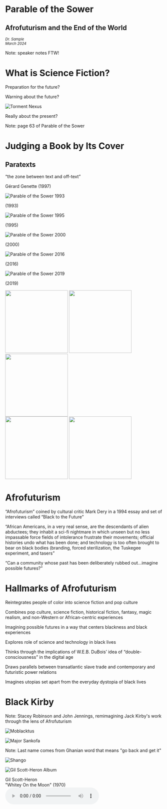 # Parable of the Sower
<!-- .element: class="r-fit-text" -->
## Afrofuturism and the End of the World
<!-- .element: class="r-fit-text" -->

<small>*Dr. Sample*  
*March 2024*</small>

Note: speaker notes FTW!



# What is Science Fiction?
<!-- .element: class="r-fit-text" -->


Preparation for the future?
<!-- .element: class="r-fit-text" -->


Warning about the future?
<!-- .element: class="r-fit-text" -->


![Torment Nexus](assets/torment_nexus.jpg)
<!-- .element: class="r-stretch" -->


Really about the present?
<!-- .element: class="r-fit-text" -->
Note: page 63 of Parable of the Sower



# Judging a Book by Its Cover
<!-- .element: class="r-fit-text" -->


## Paratexts  

<q>the zone between text and off-text</q>
<!-- .element: class="fragment" -->
Gérard Genette (1997)
<!-- .element: class="fragment" -->



![Parable of the Sower 1993](assets/parable_sower_1993.png)
<!-- .element: class="r-stretch" -->
(1993)


![Parable of the Sower 1995](assets/parable_sower_1995.png)
<!-- .element: class="r-stretch" -->
(1995)


![Parable of the Sower 2000](assets/parable_sower_2000.png)
<!-- .element: class="r-stretch" -->
(2000)


![Parable of the Sower 2016](assets/parable_sower_2016.png)
<!-- .element: class="r-stretch" -->
(2016)


![Parable of the Sower 2019](assets/parable_sower_2019.png)
<!-- .element: class="r-stretch" -->
(2019)


<div>
  <img src="assets/parable_sower_1993.png" width="200" />
  <img src="assets/parable_sower_1995.png" width="200" /> 
  <img src="assets/parable_sower_2000.png" width="200" />
</div>
<div>
  <img src="assets/parable_sower_2016.png" width="200" />
  <img src="assets/parable_sower_2019.png" width="200" /> 
</div>
<!-- .element: class="r-stretch" -->



# Afrofuturism
<!-- .element: class="r-fit-text" -->


“Afrofuturism” coined by cultural critic Mark Dery in a 1994 essay and set of interviews called “Black to the Future”<!-- .slide: style="text-align: left" -->


“African Americans, in a very real sense, are the descendants of alien abductees; they inhabit a sci-fi nightmare in which unseen but no less impassable force fields of intolerance frustrate their movements; official histories undo what has been done; and technology is too often brought to bear on black bodies (branding, forced sterilization, the Tuskegee experiment, and tasers”<!-- .slide: style="text-align: left" -->


“Can a community whose past has been deliberately rubbed out…imagine possible futures?”<!-- .slide: style="text-align: left" -->



# Hallmarks of Afrofuturism
<!-- .element: class="r-fit-text" -->


Reintegrates people of color into science fiction and pop culture


Combines pop culture, science fiction, historical fiction, fantasy, magic realism, and non-Western or African-centric experiences


Imagining possible futures in a way that centers blackness and black experiences


Explores role of science and technology in black lives


Thinks through the implications of W.E.B. DuBois’ idea of “double-consciousness” in the digital age


Draws parallels between transatlantic slave trade and contemporary and futuristic power relations


Imagines utopias set apart from the everyday dystopia of black lives



# Black Kirby

Note: Stacey Robinson and John Jennings, remimagining Jack Kirby's work through the lens of Afrofuturism


![Moblacktus](assets/moblacktus.jpeg)
<!-- .element: class="r-stretch" -->


![Major Sankofa](assets/major_sankofa.webp)
<!-- .element: class="r-stretch" -->

Note: Last name comes from Ghanian word that means "go back and get it"


![Shango](assets/jill_scott_free.jpg)
<!-- .element: class="r-stretch" -->



![Gil Scott-Heron Album](assets/gil_scott-heron.jpg)
<!-- .element: class="r-stretch" -->
Gil Scott-Heron  
"Whitey On the Moon"  (1970)  
<audio controls src="assets/Gil Scott-Heron - Whitey On the Moon.mp3"></audio>

